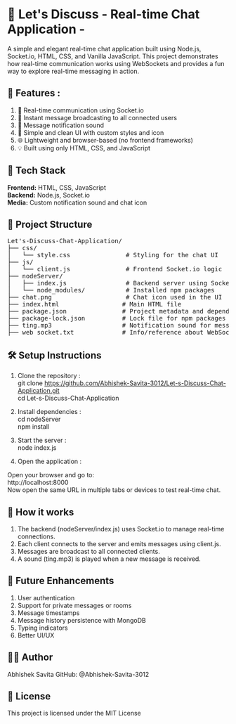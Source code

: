 # 💬 Let's Discuss - Real-time Chat Application -
A simple and elegant real-time chat application built using Node.js, Socket.io, HTML, CSS, and Vanilla JavaScript. This project demonstrates how real-time communication works using WebSockets and provides a fun way to explore real-time messaging in action.

## 📌 Features : 

1) 🔗 Real-time communication using Socket.io
2) 💬 Instant message broadcasting to all connected users
3) 🎵 Message notification sound
4) 📸 Simple and clean UI with custom styles and icon
5) 🌐 Lightweight and browser-based (no frontend frameworks)
6) 💡 Built using only HTML, CSS, and JavaScript

## 🧰 Tech Stack
**Frontend:** HTML, CSS, JavaScript<br>
**Backend:** Node.js, Socket.io<br>
**Media:** Custom notification sound and chat icon<br>

## 📁 Project Structure
<pre>
Let's-Discuss-Chat-Application/
├── css/
│   └── style.css               # Styling for the chat UI
├── js/
│   └── client.js               # Frontend Socket.io logic
├── nodeServer/
│   ├── index.js                # Backend server using Socket.io
│   └── node_modules/           # Installed npm packages
├── chat.png                    # Chat icon used in the UI
├── index.html                 # Main HTML file
├── package.json               # Project metadata and dependencies
├── package-lock.json          # Lock file for npm packages
├── ting.mp3                   # Notification sound for messages
├── web_socket.txt             # Info/reference about WebSocket (optional)
</pre>

## 🛠️ Setup Instructions
1) Clone the repository :<br>
git clone https://github.com/Abhishek-Savita-3012/Let-s-Discuss-Chat-Application.git<br>
cd Let-s-Discuss-Chat-Application<br>

2) Install dependencies :<br>
cd nodeServer<br>
npm install<br>

3) Start the server :<br>
node index.js<br>

4) Open the application :<br>
   
Open your browser and go to:<br>
http://localhost:8000<br>
Now open the same URL in multiple tabs or devices to test real-time chat.<br>

## 📌 How it works
1) The backend (nodeServer/index.js) uses Socket.io to manage real-time connections.<br>
2) Each client connects to the server and emits messages using client.js.<br>
3) Messages are broadcast to all connected clients.<br>
4) A sound (ting.mp3) is played when a new message is received.<br>

## 🚀 Future Enhancements
1) User authentication<br>
2) Support for private messages or rooms<br>
3) Message timestamps<br>
4) Message history persistence with MongoDB<br>
5) Typing indicators<br>
6) Better UI/UX<br>

## 🙋‍♂️ Author
Abhishek Savita
GitHub: @Abhishek-Savita-3012

## 📄 License
This project is licensed under the MIT License
